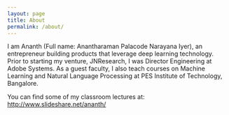 ```yaml
---
layout: page
title: About
permalink: /about/
---
```


I am Ananth (Full name: Anantharaman Palacode Narayana Iyer), an entrepreneur building products that leverage deep learning technology. Prior to starting my venture, JNResearch, I was Director Engineering at Adobe Systems. As a guest faculty, I also teach courses on Machine Learning and Natural Language Processing at PES Institute of Technology, Bangalore. 

You can find some of my classroom lectures at: http://www.slideshare.net/ananth/
